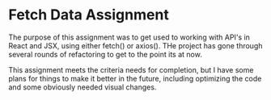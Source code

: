# Fetch Data Assignment
The purpose of this assignment was to get used to working with API's in React and JSX, using either fetch() or axios(). THe project has gone through several rounds of refactoring to get to the point its at now.

This assignment meets the criteria needs for completion, but I have some plans for things to make it better in the future, including optimizing the code and some obviously needed visual changes.
